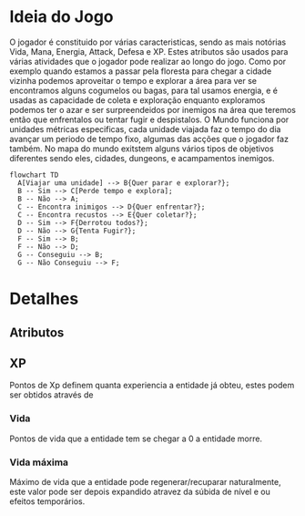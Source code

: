 # Ideia do Jogo

O jogador é constituido por várias caracteristicas, sendo as mais notórias Vida, Mana, Energia, Attack, Defesa e XP.
Estes atributos são usados para várias atividades que o jogador pode realizar ao longo do jogo.
Como por exemplo quando estamos a passar pela floresta para chegar a cidade vizinha podemos aproveitar o tempo e explorar a área para ver se encontramos alguns cogumelos ou bagas, para tal usamos energia, e é usadas as capacidade de coleta e exploração enquanto exploramos podemos ter o azar e ser surpreendeidos por inemigos na área que teremos então que enfrentalos ou tentar fugir e despistalos.
O Mundo funciona por unidades métricas especificas, cada unidade viajada faz o tempo do dia avançar um periodo de tempo fixo, algumas das acções que o jogador faz também. No mapa do mundo exitstem alguns vários tipos de objetivos diferentes sendo eles, cidades, dungeons, e acampamentos inemigos.

```mermaid
flowchart TD
  A[Viajar uma unidade] --> B{Quer parar e explorar?};
  B -- Sim --> C[Perde tempo e explora];
  B -- Não --> A;
  C -- Encontra inimigos --> D{Quer enfrentar?};
  C -- Encontra recustos --> E{Quer coletar?};
  D -- Sim --> F{Derrotou todos?};
  D -- Não --> G{Tenta Fugir?};
  F -- Sim --> B;
  F -- Não --> D;
  G -- Conseguiu --> B;
  G -- Não Conseguiu --> F;

```

# Detalhes

## Atributos

## XP

Pontos de Xp definem quanta experiencia a entidade já obteu, estes podem ser obtidos através de

### Vida

Pontos de vida que a entidade tem se chegar a 0 a entidade morre.

### Vida máxima

Máximo de vida que a entidade pode regenerar/recuparar naturalmente, este valor pode ser depois expandido atravez da súbida de nível e ou efeitos temporários.

